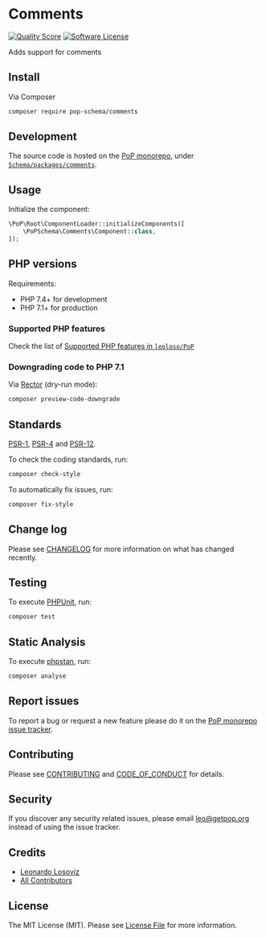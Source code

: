 # Comments

<!-- [![Build Status][ico-travis]][link-travis] -->
[![Quality Score][ico-code-quality]][link-code-quality]
[![Software License][ico-license]](LICENSE.md)

<!--
[![Latest Version on Packagist][ico-version]][link-packagist]
[![Coverage Status][ico-scrutinizer]][link-scrutinizer]
[![Total Downloads][ico-downloads]][link-downloads]
-->

Adds support for comments

## Install

Via Composer

``` bash
composer require pop-schema/comments
```

## Development

The source code is hosted on the [PoP monorepo](https://github.com/leoloso/PoP), under [`Schema/packages/comments`](https://github.com/leoloso/PoP/tree/master/layers/Schema/packages/comments).

## Usage

Initialize the component:

``` php
\PoP\Root\ComponentLoader::initializeComponents([
    \PoPSchema\Comments\Component::class,
]);
```

## PHP versions

Requirements:

- PHP 7.4+ for development
- PHP 7.1+ for production

### Supported PHP features

Check the list of [Supported PHP features in `leoloso/PoP`](https://github.com/leoloso/PoP/#supported-php-features)

### Downgrading code to PHP 7.1

Via [Rector](https://github.com/rectorphp/rector) (dry-run mode):

```bash
composer preview-code-downgrade
```

## Standards

[PSR-1](https://www.php-fig.org/psr/psr-1), [PSR-4](https://www.php-fig.org/psr/psr-4) and [PSR-12](https://www.php-fig.org/psr/psr-12).

To check the coding standards, run:

``` bash
composer check-style
```

To automatically fix issues, run:

``` bash
composer fix-style
```

## Change log

Please see [CHANGELOG](CHANGELOG.md) for more information on what has changed recently.

## Testing

To execute [PHPUnit](https://phpunit.de/), run:

``` bash
composer test
```

## Static Analysis

To execute [phpstan](https://github.com/phpstan/phpstan), run:

``` bash
composer analyse
```

## Report issues

To report a bug or request a new feature please do it on the [PoP monorepo issue tracker](https://github.com/leoloso/PoP/issues).

## Contributing

Please see [CONTRIBUTING](CONTRIBUTING.md) and [CODE_OF_CONDUCT](CODE_OF_CONDUCT.md) for details.

## Security

If you discover any security related issues, please email leo@getpop.org instead of using the issue tracker.

## Credits

- [Leonardo Losoviz][link-author]
- [All Contributors][link-contributors]

## License

The MIT License (MIT). Please see [License File](LICENSE.md) for more information.

[ico-version]: https://img.shields.io/packagist/v/pop-schema/comments.svg?style=flat-square
[ico-license]: https://img.shields.io/badge/license-MIT-brightgreen.svg?style=flat-square
[ico-travis]: https://img.shields.io/travis/pop-schema/comments/master.svg?style=flat-square
[ico-scrutinizer]: https://img.shields.io/scrutinizer/coverage/g/pop-schema/comments.svg?style=flat-square
[ico-code-quality]: https://img.shields.io/scrutinizer/g/pop-schema/comments.svg?style=flat-square
[ico-downloads]: https://img.shields.io/packagist/dt/pop-schema/comments.svg?style=flat-square

[link-packagist]: https://packagist.org/packages/pop-schema/comments
[link-travis]: https://travis-ci.org/pop-schema/comments
[link-scrutinizer]: https://scrutinizer-ci.com/g/pop-schema/comments/code-structure
[link-code-quality]: https://scrutinizer-ci.com/g/pop-schema/comments
[link-downloads]: https://packagist.org/packages/pop-schema/comments
[link-author]: https://github.com/leoloso
[link-contributors]: ../../../../../../contributors
